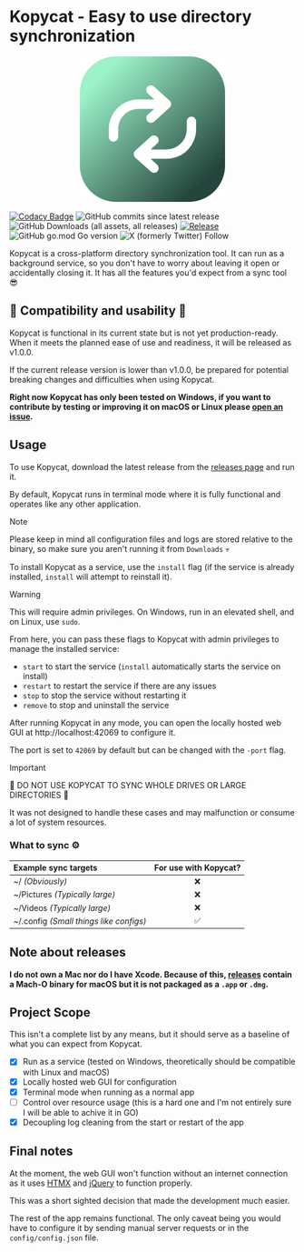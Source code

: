 # Kopycat - Easy to use directory synchronization

<p align="center">
  <img src="/winres/icon.png" alt="Icon">
</p>


[![Codacy Badge](https://app.codacy.com/project/badge/Grade/a852d0bff81d476caca531dc2ebb3a14)](https://app.codacy.com/gh/kociumba/Kopycat/dashboard?utm_source=gh&utm_medium=referral&utm_content=&utm_campaign=Badge_grade)
![GitHub commits since latest release](https://img.shields.io/github/commits-since/kociumba/kopycat/latest)
![GitHub Downloads (all assets, all releases)](https://img.shields.io/github/downloads/kociumba/kopycat/total)
[![Release](https://github.com/kociumba/Kopycat/actions/workflows/release.yml/badge.svg)](https://github.com/kociumba/Kopycat/actions/workflows/release.yml)
![GitHub go.mod Go version](https://img.shields.io/github/go-mod/go-version/kociumba/kopycat)
![X (formerly Twitter) Follow](https://img.shields.io/twitter/follow/kociumba)

Kopycat is a cross-platform directory synchronization tool. It can run as a background service, so you don't have to worry about leaving it open or accidentally closing it. It has all the features you'd expect from a sync tool 😎

## 🚨 Compatibility and usability 🚨

Kopycat is functional in its current state but is not yet production-ready. When it meets the planned ease of use and readiness, it will be released as v1.0.0.

If the current release version is lower than v1.0.0, be prepared for potential breaking changes and difficulties when using Kopycat.

**Right now Kopycat has only been tested on Windows, if you want to contribute by testing or improving it on macOS or Linux please [open an issue](https://github.com/kociumba/kopycat/issues).**

## Usage

To use Kopycat, download the latest release from the [releases page](https://github.com/kociumba/kopycat/releases) and run it.

By default, Kopycat runs in terminal mode where it is fully functional and operates like any other application.

> [!NOTE]
> Please keep in mind all configuration files and logs are stored relative to the binary, so make sure you aren't running it from `Downloads` 💀

To install Kopycat as a service, use the `install` flag (if the service is already installed, `install` will attempt to reinstall it).

> [!WARNING]
> This will require admin privileges.
> On Windows, run in an elevated shell, and on Linux, use `sudo`.

From here, you can pass these flags to Kopycat with admin privileges to manage the installed service:

- `start` to start the service (`install` automatically starts the service on install)
- `restart` to restart the service if there are any issues
- `stop` to stop the service without restarting it
- `remove` to stop and uninstall the service

After running Kopycat in any mode, you can open the locally hosted web GUI at http://localhost:42069 to configure it.

The port is set to `42069` by default but can be changed with the `-port` flag.

> [!IMPORTANT]
> 🚨 DO NOT USE KOPYCAT TO SYNC WHOLE DRIVES OR LARGE DIRECTORIES 🚨
> 
> It was not designed to handle these cases and may malfunction or consume a lot of system resources.

### What to sync ⚙️

| Example sync targets                              | For use with Kopycat? |
| :------------------------------------------------ | :-------------------: |
| ~/ *(Obviously)*   | ❌ |
| ~/Pictures *(Typically large)*  | ❌ |
| ~/Videos *(Typically large)*    | ❌ |
| ~/.config *(Small things like configs)* | ✅ |

## Note about releases

**I do not own a Mac nor do I have Xcode. Because of this, [releases](https://github.com/kociumba/kopycat/releases) contain a Mach-O binary for macOS but it is not packaged as a `.app` or `.dmg`.**

## Project Scope

This isn't a complete list by any means, but it should serve as a baseline of what you can expect from Kopycat.

- [x] Run as a service (tested on Windows, theoretically should be compatible with Linux and macOS)
- [x] Locally hosted web GUI for configuration
- [x] Terminal mode when running as a normal app
- [ ] Control over resource usage (this is a hard one and I'm not entirely sure I will be able to achive it in GO)
- [x] Decoupling log cleaning from the start or restart of the app

## Final notes

At the moment, the web GUI won't function without an internet connection as it uses [HTMX](https://htmx.org/) 
and [jQuery](https://jquery.com/) to function properly.

This was a short sighted decision that made the development much easier.

The rest of the app remains functional.
The only caveat being you would have to configure it by sending manual server requests or in the `config/config.json` file.
